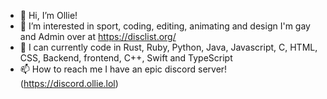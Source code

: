 - 👋 Hi, I’m Ollie!
- 👀 I’m interested in sport, coding, editing, animating and design I'm gay and Admin over at https://disclist.org/
- 🌱 I can currently code in Rust, Ruby, Python, Java, Javascript, C, HTML, CSS, Backend, frontend, C++, Swift and TypeScript
- 📫 How to reach me I have an epic discord server! (https://discord.ollie.lol)

